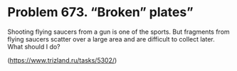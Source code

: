 # Problem 673. “Broken” plates”

Shooting flying saucers from a gun is one of the sports. But fragments from flying saucers scatter over a large area and are difficult to collect later. What should I do?

(https://www.trizland.ru/tasks/5302/)